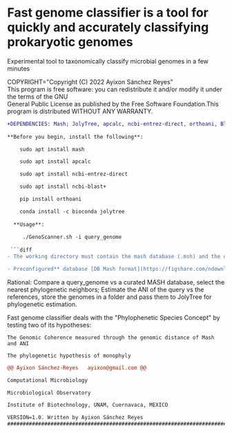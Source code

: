 
# Fast genome classifier is a tool for quickly and accurately classifying prokaryotic genomes

  Experimental tool to taxonomically classify microbial genomes in a few minutes

COPYRIGHT="Copyright (C) 2022 Ayixon Sánchez Reyes"                                                               
This program  is free software:  you can  redistribute it  and/or modify it  under the terms  of the GNU         
General Public License as published by the Free Software Foundation.This program is distributed WITHOUT ANY WARRANTY.                                              

```diff
+DEPENDENCIES: Mash; JolyTree, apcalc, ncbi-entrez-direct, orthoani, Blast, Biopython                               
                                                                                                               
**Before you begin, install the following**:                                                                 

    sudo apt install mash

    sudo apt install apcalc

    sudo apt install ncbi-entrez-direct

    sudo apt install ncbi-blast+ 

    pip install orthoani

    conda install -c bioconda jolytree
         
  **Usage**:  
  
     ./GenoScanner.sh -i query_genome	
 
 ```diff
- The working directory must contain the mash database (.msh) and the query genome in fasta format

- Preconfigured** database [DB Mash format](https://figshare.com/ndownloader/files/37939296)
```

Rational: Compare a query_genome vs a curated MASH database, select the nearest phylogenetic neighbors; 
Estimate the ANI of the query vs the references, store the genomes in a folder and pass them to JolyTree for phylogenetic estimation.                                   

Fast genome classifier deals with the "Phylophenetic Species Concept" by testing two of its hypotheses:

    The Genomic Coherence measured through the genomic distance of Mash and ANI
     
    The phylogenetic hypothesis of monophyly
        
```diff
@@ Ayixon Sánchez-Reyes   ayixon@gmail.com @@

Computational Microbiology   

Microbiological Observatory 

Institute of Biotechnology, UNAM, Cuernavaca, MEXICO 

VERSION=1.0. Written by Ayixon Sánchez Reyes    
###########################################################################################################               
